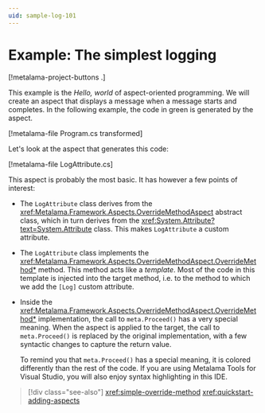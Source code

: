 ```yaml
---
uid: sample-log-101
---
```


# Example: The simplest logging

[!metalama-project-buttons .]

This example is the _Hello, world_ of aspect-oriented programming. We will create an aspect that displays a message when a message starts and completes. In the following example, the code in green is generated by the aspect.

[!metalama-file Program.cs transformed]

Let's look at the aspect that generates this code:

[!metalama-file LogAttribute.cs]

This aspect is probably the most basic. It has however a few points of interest:

* The `LogAttribute` class derives from the <xref:Metalama.Framework.Aspects.OverrideMethodAspect> abstract class, which in turn derives from the <xref:System.Attribute?text=System.Attribute> class. This makes `LogAttribute` a custom attribute.

* The `LogAttribute` class implements the <xref:Metalama.Framework.Aspects.OverrideMethodAspect.OverrideMethod*> method. This method acts like a _template_. Most of the code in this template is injected into the target method, i.e. to the method to which we add the `[Log]` custom attribute.

* Inside the <xref:Metalama.Framework.Aspects.OverrideMethodAspect.OverrideMethod*> implementation, the call to `meta.Proceed()` has a very special meaning. When the aspect is applied to the target, the call to `meta.Proceed()` is replaced by the original implementation, with a few syntactic changes to capture the return value.
  
  To remind you that `meta.Proceed()` has a special meaning, it is colored differently than the rest of the code. If you are using Metalama Tools for Visual Studio, you will also enjoy syntax highlighting in this IDE.

> [!div class="see-also"]
> <xref:simple-override-method>
> <xref:quickstart-adding-aspects>